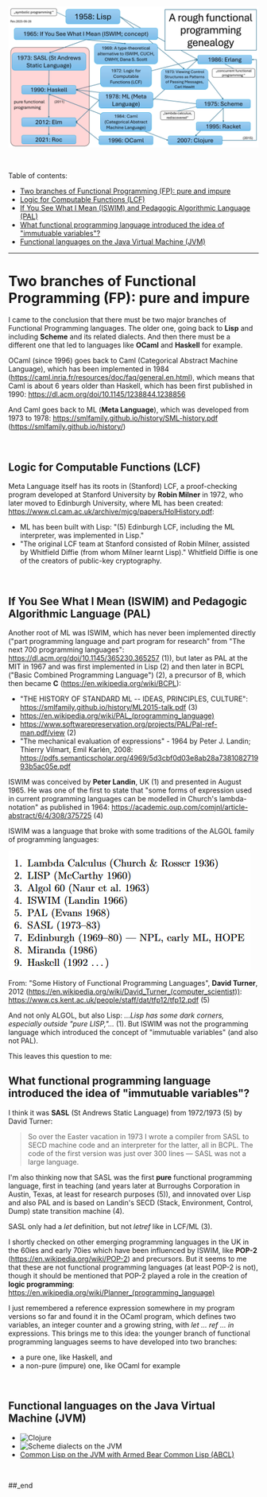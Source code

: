 ![plot](./Functional%20programming%20genealogy.png)

<br/>

Table of contents:

- [Two branches of Functional Programming (FP): pure and impure](#two-branches-of-functional-programming-fp-pure-and-impure)
- [Logic for Computable Functions (LCF)](#logic-for-computable-functions-lcf)
- [If You See What I Mean (ISWIM) and Pedagogic Algorithmic Language (PAL)](#if-you-see-what-i-mean-iswim-and-pedagogic-algorithmic-language-pal)
- [What functional programming language introduced the idea of "immutuable variables"?](#what-functional-programming-language-introduced-the-idea-of-immutuable-variables)
- [Functional languages on the Java Virtual Machine (JVM)](#functional-languages-on-the-java-virtual-machine-jvm)

---

# Two branches of Functional Programming (FP): pure and impure

I came to the conclusion that there must be two major branches of Functional Programming languages. The older one, going back to **Lisp** and including **Scheme** and its related dialects. And then there must be a different one that led to languages like **OCaml** and **Haskell** for example.

OCaml (since 1996) goes back to Caml (Categorical Abstract Machine Language), which has been implemented in 1984 (https://caml.inria.fr/resources/doc/faq/general.en.html), which means that Caml is about 6
years older than Haskell, which has been first published in 1990: https://dl.acm.org/doi/10.1145/1238844.1238856

And Caml goes back to ML (**Meta Language**), which was developed from 1973 to 1978: https://smlfamily.github.io/history/SML-history.pdf (https://smlfamily.github.io/history/)

<br/>

## Logic for Computable Functions (LCF)

Meta Language itself has its roots in (Stanford) LCF, a proof-checking program developed at Stanford University by **Robin Milner** in 1972, who later moved to Edinburgh University, where ML has been created: https://www.cl.cam.ac.uk/archive/mjcg/papers/HolHistory.pdf:

- ML has been built with Lisp: "(5) Edinburgh LCF, including the ML interpreter, was implemented in Lisp."
- "The original LCF team at Stanford consisted of Robin Milner, assisted by Whitfield Diffie (from whom Milner learnt Lisp)." Whitfield Diffie is one of the creators of public-key cryptography.

<br/>

## If You See What I Mean (ISWIM) and Pedagogic Algorithmic Language (PAL)

Another root of ML was ISWIM, which has never been implemented directly ("part programming language and part program for research" from "The next 700 programming languages": https://dl.acm.org/doi/10.1145/365230.365257 (1)), but later as PAL at the MIT in 1967 and was first implemented in Lisp (2) and then later in BCPL ("Basic Combined Programming Language") (2), a precursor of B, which then became **C** (https://en.wikipedia.org/wiki/BCPL):

- "THE HISTORY OF STANDARD ML -- IDEAS, PRINCIPLES, CULTURE": https://smlfamily.github.io/history/ML2015-talk.pdf (3)
- https://en.wikipedia.org/wiki/PAL_(programming_language)
- https://www.softwarepreservation.org/projects/PAL/Pal-ref-man.pdf/view (2)
- "The mechanical evaluation of expressions" - 1964 by Peter J. Landin; Thierry Vilmart, Emil Karlén, 2008: https://pdfs.semanticscholar.org/4969/5d3cbf0d03e8ab28a738108271993b5ac05e.pdf

ISWIM was conceived by **Peter Landin**, UK (1) and presented in August 1965. He was one of the first to state that "some forms of expression used in current programming languages can be modelled in Church's lambda-notation" as published in 1964: https://academic.oup.com/comjnl/article-abstract/6/4/308/375725 (4)

ISWIM was a language that broke with some traditions of the ALGOL family of programming languages:

![Some History of Functional Programming Languages](https://github.com/practicalcomputerscience/MicrobenchmarkGPHLlanguages/blob/main/03%20-%20source%20code/02%20-%20functional%20languages/Some%20History%20of%20Functional%20Programming.png)

From: "Some History of Functional Programming Languages", **David Turner**, 2012 (https://en.wikipedia.org/wiki/David_Turner_(computer_scientist)): https://www.cs.kent.ac.uk/people/staff/dat/tfp12/tfp12.pdf (5)

And not only ALGOL, but also Lisp: _...Lisp has some dark corners, especially outside "pure LISP,"..._ (1). But ISWIM was not the programming language which introduced the concept of "immutuable variables" (and also not PAL).

This leaves this question to me: 

## What functional programming language introduced the idea of "immutuable variables"?

I think it was **SASL** (St Andrews Static Language) from 1972/1973 (5) by David Turner:

> So over the Easter vacation in 1973 I wrote a compiler from SASL to SECD machine code and an interpreter for the latter, all in BCPL. The code of the first version was just over 300 lines — SASL was not a large language.

I'm also thinking now that SASL was the first **pure** functional programming language, first in teaching (and years later at Burroughs Corporation in Austin, Texas, at least for research purposes (5)), and innovated over Lisp and also PAL and is based on Landin's SECD (Stack, Environment, Control, Dump) state transition machine (4).

SASL only had a _let_ definition, but not _letref_ like in LCF/ML (3).

I shortly checked on other emerging programming languages in the UK in the 60ies and early 70ies which have been influenced by ISWIM, like **POP-2** (https://en.wikipedia.org/wiki/POP-2) and precursors. But it seems to me that these are not functional programming languages (at least POP-2 is not), though it should be mentioned that POP-2 played a role in the creation of **logic programming**: https://en.wikipedia.org/wiki/Planner_(programming_language)

I just remembered a reference expression somewhere in my program versions so far and found it in the OCaml program, which defines two variables, an integer counter and a growing string, with _let ... ref ... in_ expressions. This brings me to this idea: the younger branch of functional programming languages seems to have developed into two branches:

- a pure one, like Haskell, and
- a non-pure (impure) one, like OCaml for example

<br/>

## Functional languages on the Java Virtual Machine (JVM)

- ![Clojure](https://github.com/practicalcomputerscience/MicrobenchmarkGPHLlanguages/tree/main/03%20-%20source%20code/02%20-%20functional%20languages/Clojure)
- ![Scheme dialects on the JVM](https://github.com/practicalcomputerscience/MicrobenchmarkGPHLlanguages/tree/main/03%20-%20source%20code/02%20-%20functional%20languages/Scheme/Scheme%20dialects%20on%20the%20Java%20Virtual%20Machine%20(JVM))
- [Common Lisp on the JVM with Armed Bear Common Lisp (ABCL)](https://github.com/practicalcomputerscience/MicrobenchmarkGPHLlanguages/blob/main/03%20-%20source%20code/02%20-%20functional%20languages/Common%20Lisp/README.md#common-lisp-on-the-java-virtual-machine-jvm-with-armed-bear-common-lisp-abcl)

<br/>

##_end
